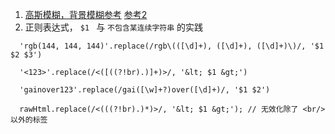 1. [高斯模糊，背景模糊参考](https://www.cnblogs.com/ghost-xyx/p/5677168.html) [参考2](http://www.zhangxinxu.com/study/201502/image-local-blur-by-js-calculation.html)
2. 正则表达式， `$1 ` 与 `不包含某连续字符串` 的实践
```
  'rgb(144, 144, 144)'.replace(/rgb\(([\d]+), ([\d]+), ([\d]+)\)/, '$1 $2 $3')
  
  '<123>'.replace(/<([((?!br).)]+)>/, '&lt; $1 &gt;')

  'gainover123'.replace(/gai([\w]+?)over([\d]+)/, '$1 $2')
  
  rawHtml.replace(/<(((?!br).)*)>/, '&lt; $1 &gt;'); // 无效化除了 <br/> 以外的标签
```
